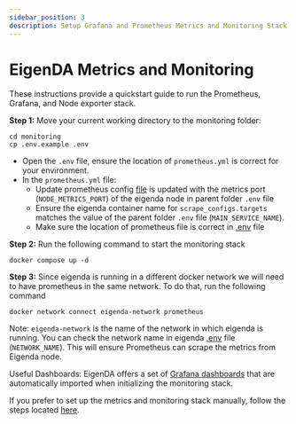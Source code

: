 ```yaml
---
sidebar_position: 3
description: Setup Grafana and Prometheus Metrics and Monitoring Stack
---
```


# EigenDA Metrics and Monitoring

These instructions provide a quickstart guide to run the Prometheus, Grafana,
and Node exporter stack.

**Step 1:** Move your current working directory to the monitoring folder:

```
cd monitoring
cp .env.example .env
```

- Open the `.env` file, ensure the location of `prometheus.yml` is correct for your environment.
- In the `prometheus.yml` file:
  - Update prometheus config [file][ref1]
    is updated with the metrics port (`NODE_METRICS_PORT`) of the eigenda node in parent folder `.env` file
  - Ensure the eigenda container name for `scrape_configs.targets` matches the value of the parent folder `.env` file (`MAIN_SERVICE_NAME`).
  - Make sure the location of prometheus file is correct in [.env][ref2] file

**Step 2:** Run the following command to start the monitoring stack

```
docker compose up -d
```

**Step 3:** Since eigenda is running in a different docker network we will need
to have prometheus in the same network. To do that, run the following command

```
docker network connect eigenda-network prometheus
```

Note: `eigenda-network` is the name of the network in which eigenda is running.
You can check the network name in eigenda
[.env][ref3]
file (`NETWORK_NAME`). This will ensure Prometheus can scrape the metrics from
Eigenda node.

Useful Dashboards: EigenDA offers a set of [Grafana
dashboards][ref4]
that are automatically imported when initializing the monitoring stack.

If you prefer to set up the metrics and monitoring stack manually, follow the
steps located [here][ref5].

[ref1]: https://github.com/Layr-Labs/eigenda-operator-setup/blob/master/monitoring/prometheus.yml
[ref2]: https://github.com/Layr-Labs/eigenda-operator-setup/blob/master/monitoring/.env.example
[ref3]: https://github.com/Layr-Labs/eigenda-operator-setup/blob/master/.env.example#L2
[ref4]: https://github.com/Layr-Labs/eigenda-operator-setup/tree/master/monitoring/dashboards
[ref5]: https://github.com/Layr-Labs/eigenda-operator-setup#metrics